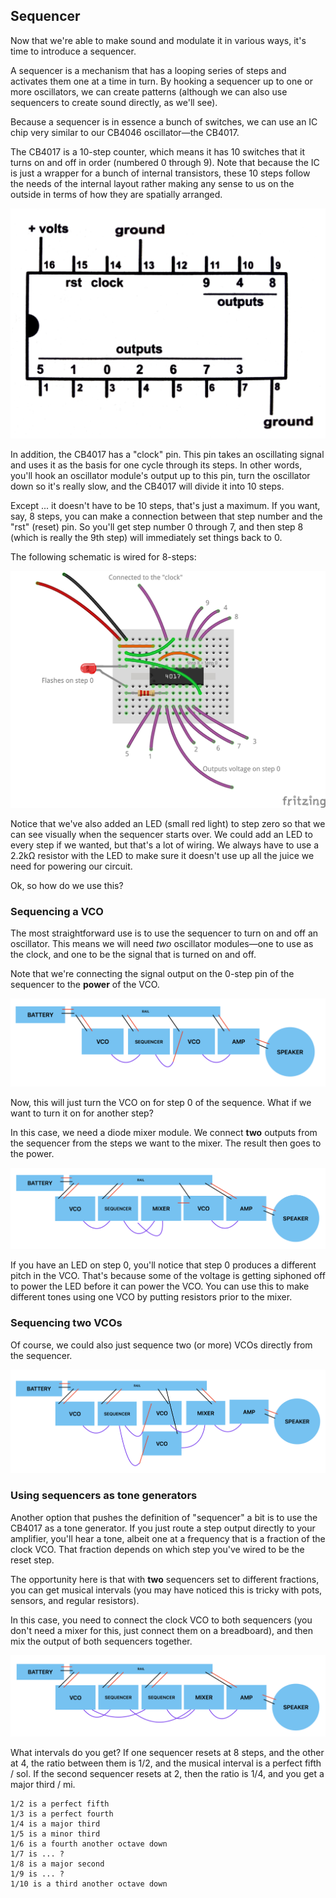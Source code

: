 ## Sequencer

Now that we're able to make sound and modulate it in various ways, it's time to introduce a sequencer.

A sequencer is a mechanism that has a looping series of steps and activates them one at a time in turn. By hooking a sequencer up to one or more oscillators, we can create patterns (although we can also use sequencers to create sound directly, as we'll see).

Because a sequencer is in essence a bunch of switches, we can use an IC chip very similar to our CB4046 oscillator—the CB4017.

The CB4017 is a 10-step counter, which means it has 10 switches that it turns on and off in order (numbered 0 through 9). Note that because the IC is just a wrapper for a bunch of internal transistors, these 10 steps follow the needs of the internal layout rather making any sense to us on the outside in terms of how they are spatially arranged.

![](media/cd4017_pinout.jpeg)


In addition, the CB4017 has a "clock" pin. This pin takes an oscillating signal and uses it as the basis for one cycle through its steps. In other words, you'll hook an oscillator module's output up to this pin, turn the oscillator down so it's really slow, and the CB4017 will divide it into 10 steps.

Except ... it doesn't have to be 10 steps, that's just a maximum. If you want, say, 8 steps, you can make a connection between that step number and the "rst" (reset) pin. So you'll get step number 0 through 7, and then step 8 (which is really the 9th step) will immediately set things back to 0.

The following schematic is wired for 8-steps:

![](media/sequencer_bb.jpg)

Notice that we've also added an LED (small red light) to step zero so that we can see visually when the sequencer starts over. We could add an LED to every step if we wanted, but that's a lot of wiring. We always have to use a 2.2kΩ resistor with the LED to make sure it doesn't use up all the juice we need for powering our circuit.

Ok, so how do we use this?

### Sequencing a VCO

The most straightforward use is to use the sequencer to turn on and off an oscillator. This means we will need _two_ oscillator modules—one to use as the clock, and one to be the signal that is turned on and off.

Note that we're connecting the signal output on the 0-step pin of the sequencer to the **power** of the VCO.

![](media/hookup_4.png)

Now, this will just turn the VCO on for step 0 of the sequence. What if we want to turn it on for another step?

In this case, we need a diode mixer module. We connect **two** outputs from the sequencer from the steps we want to the mixer. The result then goes to the power.

![](media/hookup_5.png)

If you have an LED on step 0, you'll notice that step 0 produces a different pitch in the VCO. That's because some of the voltage is getting siphoned off to power the LED before it can power the VCO. You can use this to make different tones using one VCO by putting resistors prior to the mixer.


### Sequencing two VCOs

Of course, we could also just sequence two (or more) VCOs directly from the sequencer.


![](media/hookup_6.png)


### Using sequencers as tone generators

Another option that pushes the definition of "sequencer" a bit is to use the CB4017 as a tone generator. If you just route a step output directly to your amplifier, you'll hear a tone, albeit one at a frequency that is a fraction of the clock VCO. That fraction depends on which step you've wired to be the reset step.

The opportunity here is that with **two** sequencers set to different fractions, you can get musical intervals (you may have noticed this is tricky with pots, sensors, and regular resistors).

In this case, you need to connect the clock VCO to both sequencers (you don't need a mixer for this, just connect them on a breadboard), and then mix the output of both sequencers together.


![](media/hookup_7.png)


What intervals do you get? If one sequencer resets at 8 steps, and the other at 4, the ratio between them is 1/2, and the musical interval is a perfect fifth / sol. If the second sequencer resets at 2, then the ratio is 1/4, and you get a major third / mi. 

    1/2 is a perfect fifth
    1/3 is a perfect fourth
    1/4 is a major third 
    1/5 is a minor third
    1/6 is a fourth another octave down
    1/7 is ... ?
    1/8 is a major second
    1/9 is ... ?
    1/10 is a third another octave down
